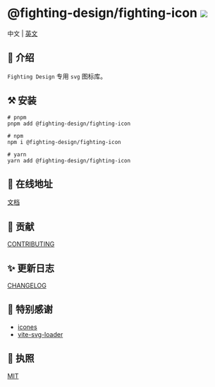 # @fighting-design/fighting-icon <a href="https://www.npmjs.com/package/@fighting-design/fighting-icon"><img src="https://badgen.net/npm/v/@fighting-design/fighting-icon" /></a>

中文 | [英文](https://github.com/FightingDesign/fighting-design/blob/master/packages/fighting-icon/README.en-US.md)

## 🐳 介绍

`Fighting Design` 专用 `svg` 图标库。

## ⚒️ 安装

```shell
# pnpm
pnpm add @fighting-design/fighting-icon

# npm
npm i @fighting-design/fighting-icon

# yarn
yarn add @fighting-design/fighting-icon
```

## 🔑 在线地址

[文档](https://fighting.tianyuhao.cn/components/svg-icon.html)

## 🔅 贡献

[CONTRIBUTING](https://github.com/FightingDesign/fighting-design/blob/master/packages/fighting-icon/CONTRIBUTING.md)

## ✨ 更新日志

[CHANGELOG](https://github.com/FightingDesign/fighting-design/blob/master/packages/fighting-icon/CHANGELOG.md)

## 💌 特别感谢

- [icones](https://github.com/antfu/icones)
- [vite-svg-loader](https://github.com/jpkleemans/vite-svg-loader)

## 💬 执照

[MIT](https://github.com/FightingDesign/fighting-design/blob/master/packages/fighting-icon/LICENSE)
